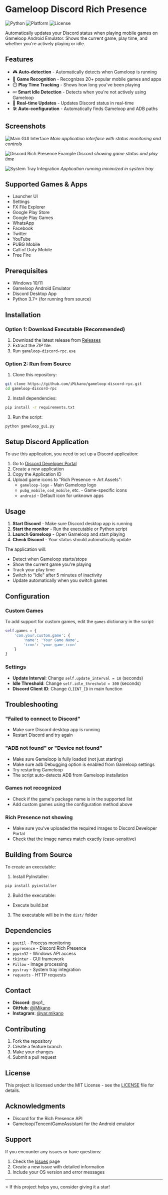 # Gameloop Discord Rich Presence

![Python](https://img.shields.io/badge/python-3.7+-blue.svg)
![Platform](https://img.shields.io/badge/platform-windows-lightgrey.svg)
![License](https://img.shields.io/badge/license-MIT-green.svg)

Automatically updates your Discord status when playing mobile games on Gameloop Android Emulator. Shows the current game, play time, and whether you're actively playing or idle.

## Features

- 🎮 **Auto-detection** - Automatically detects when Gameloop is running
- 📱 **Game Recognition** - Recognizes 20+ popular mobile games and apps
- ⏱️ **Play Time Tracking** - Shows how long you've been playing
- 💤 **Smart Idle Detection** - Detects when you're not actively using Gameloop
- 🔄 **Real-time Updates** - Updates Discord status in real-time
- 🛠️ **Auto-configuration** - Automatically finds Gameloop and ADB paths

## Screenshots

![Main GUI Interface](https://i.ibb.co/7JxRmh9c/image.png)
*Main application interface with status monitoring and controls*

![Discord Rich Presence Example](https://i.ibb.co/gbgJwG4C/image.png)
*Discord showing game status and play time*

![System Tray Integration](https://i.ibb.co/nMKMSRRj/image.png)
*Application running minimized in system tray*

## Supported Games & Apps

- Launcher UI
- Settings
- FX File Explorer
- Google Play Store
- Google Play Games
- WhatsApp
- Facebook
- Twitter
- YouTube
- PUBG Mobile
- Call of Duty Mobile
- Free Fire

## Prerequisites

- Windows 10/11
- Gameloop Android Emulator
- Discord Desktop App
- Python 3.7+ (for running from source)

## Installation

### Option 1: Download Executable (Recommended)

1. Download the latest release from [Releases](https://github.com/iMikano/gameloop-discord-rpc/releases)
2. Extract the ZIP file
3. Run `gameloop-discord-rpc.exe`

### Option 2: Run from Source

1. Clone this repository:
```bash
git clone https://github.com/iMikano/gameloop-discord-rpc.git
cd gameloop-discord-rpc
```

2. Install dependencies:
```bash
pip install -r requirements.txt
```

3. Run the script:
```bash
python gameloop_gui.py
```

## Setup Discord Application

To use this application, you need to set up a Discord application:

1. Go to [Discord Developer Portal](https://discord.com/developers/applications)
2. Create a new application
3. Copy the Application ID
4. Upload game icons to "Rich Presence → Art Assets":
   - `gameloop-logo` - Main Gameloop logo
   - `pubg_mobile`, `cod_mobile`, etc. - Game-specific icons
   - `android` - Default icon for unknown apps

## Usage

1. **Start Discord** - Make sure Discord desktop app is running
2. **Start the monitor** - Run the executable or Python script
3. **Launch Gameloop** - Open Gameloop and start playing
4. **Check Discord** - Your status should automatically update

The application will:
- Detect when Gameloop starts/stops
- Show the current game you're playing
- Track your play time
- Switch to "Idle" after 5 minutes of inactivity
- Update automatically when you switch games

## Configuration

### Custom Games

To add support for custom games, edit the `games` dictionary in the script:

```python
self.games = {
    'com.your.custom.game': {
        'name': 'Your Game Name',
        'icon': 'your_game_icon'
    }
}
```

### Settings

- **Update Interval**: Change `self.update_interval = 10` (seconds)
- **Idle Threshold**: Change `self.idle_threshold = 300` (seconds)
- **Discord Client ID**: Change `CLIENT_ID` in main function

## Troubleshooting

### "Failed to connect to Discord"
- Make sure Discord desktop app is running
- Restart Discord and try again

### "ADB not found" or "Device not found"
- Make sure Gameloop is fully loaded (not just starting)
- Make sure adb Debugging option is enabled from Gameloop settings
- Try restarting Gameloop
- The script auto-detects ADB from Gameloop installation

### Games not recognized
- Check if the game's package name is in the supported list
- Add custom games using the configuration method above

### Rich Presence not showing
- Make sure you've uploaded the required images to Discord Developer Portal
- Check that the image names match exactly (case-sensitive)

## Building from Source

To create an executable:

1. Install PyInstaller:
```bash
pip install pyinstaller
```

2. Build the executable:
- Execute build.bat

3. The executable will be in the `dist/` folder

## Dependencies

- `psutil` - Process monitoring
- `pypresence` - Discord Rich Presence
- `pywin32` - Windows API access
- `tkinter` - GUI framework
- `Pillow` - Image processing
- `pystray` - System tray integration
- `requests` - HTTP requests

## Contact

- **Discord**: @sp1_
- **GitHub**: [@iMikano](https://github.com/iMikano)
- **Instagram**: [@var.mikano](https://instagram.com/var.mikano)

## Contributing

1. Fork the repository
2. Create a feature branch
3. Make your changes
4. Submit a pull request

## License

This project is licensed under the MIT License - see the [LICENSE](LICENSE) file for details.

## Acknowledgments

- Discord for the Rich Presence API
- Gameloop/TencentGameAssistant for the Android emulator

## Support

If you encounter any issues or have questions:

1. Check the [Issues](https://github.com/iMikano/gameloop-discord-rpc/issues) page
2. Create a new issue with detailed information
3. Include your OS version and error messages

---

⭐ If this project helps you, consider giving it a star!